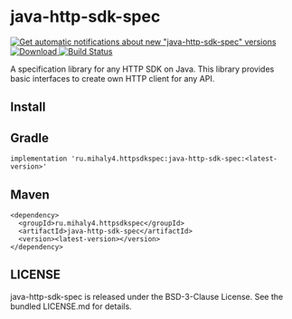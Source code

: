 java-http-sdk-spec
=============

[![Get automatic notifications about new "java-http-sdk-spec" versions](https://www.bintray.com/docs/images/bintray_badge_color.png)](https://bintray.com/bupy7/http-sdk-spec/java-http-sdk-spec?source=watch)
[![Download](https://api.bintray.com/packages/bupy7/http-sdk-spec/java-http-sdk-spec/images/download.svg) ](https://bintray.com/bupy7/http-sdk-spec/java-http-sdk-spec/_latestVersion)
[![Build Status](https://travis-ci.org/bupy7/java-http-sdk-spec.svg?branch=master)](https://travis-ci.org/bupy7/java-http-sdk-spec)

A specification library for any HTTP SDK on Java. This library provides basic interfaces to create own HTTP client for any API.

Install
-------

## Gradle

```
implementation 'ru.mihaly4.httpsdkspec:java-http-sdk-spec:<latest-version>'
```

## Maven

```
<dependency>
  <groupId>ru.mihaly4.httpsdkspec</groupId>
  <artifactId>java-http-sdk-spec</artifactId>
  <version><latest-version></version>
</dependency>
```

LICENSE
-------

java-http-sdk-spec is released under the BSD-3-Clause License. See the bundled LICENSE.md for details.

